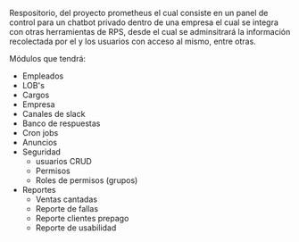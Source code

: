 Respositorio, del proyecto prometheus el cual consiste en un panel de control para un chatbot privado dentro de una empresa el cual se integra con otras herramientas de RPS, desde el cual se adminsitrará la información recolectada por el y los usuarios con acceso al mismo, entre otras. 

Módulos que tendrá:

- Empleados
- LOB's
- Cargos
- Empresa
- Canales de slack
- Banco de respuestas
- Cron jobs
- Anuncios  
- Seguridad
  - usuarios CRUD
  - Permisos
  - Roles de permisos (grupos)
- Reportes
  - Ventas cantadas
  - Reporte de fallas
  - Reporte clientes prepago
  - Reporte de usabilidad


